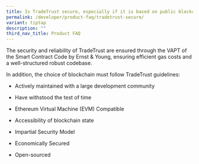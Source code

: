 ```yaml
---
title: Is TradeTrust secure, especially if it is based on public blockchain?
permalink: /developer/product-faq/tradetrust-secure/
variant: tiptap
description: ""
third_nav_title: Product FAQ
---
```

<p>The security and reliability of TradeTrust are ensured through the VAPT
of the Smart Contract Code by Ernst &amp; Young, ensuring efficient gas
costs and a well-structured robust codebase.</p>
<p>In addition, the choice of blockchain must follow TradeTrust guidelines:</p>
<ul data-tight="true" class="tight">
<li>
<p>Actively maintained with a large development community</p>
</li>
<li>
<p>Have withstood the test of time</p>
</li>
<li>
<p>Ethereum Virtual Machine (EVM) Compatible</p>
</li>
<li>
<p>Accessibility of blockchain state</p>
</li>
<li>
<p>Impartial Security Model</p>
</li>
<li>
<p>Economically Secured</p>
</li>
<li>
<p>Open-sourced</p>
</li>
</ul>
<p></p>